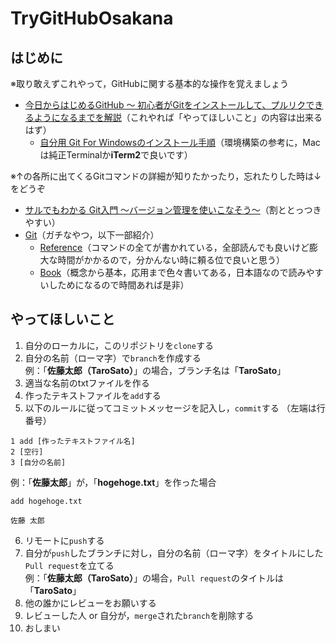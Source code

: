 # TryGitHubOsakana
## はじめに
※取り敢えずこれやって，GitHubに関する基本的な操作を覚えましょう
- [今日からはじめるGitHub 〜 初心者がGitをインストールして、プルリクできるようになるまでを解説](https://employment.en-japan.com/engineerhub/entry/2017/01/31/110000)（これやれば「やってほしいこと」の内容は出来るはず）
  - [自分用 Git For Windowsのインストール手順](https://qiita.com/toshi-click/items/dcf3dd48fdc74c91b409)（環境構築の参考に，Macは純正Terminalか**iTerm2**で良いです）

※↑の各所に出てくるGitコマンドの詳細が知りたかったり，忘れたりした時は↓をどうぞ
- [サルでもわかる Git入門 〜バージョン管理を使いこなそう〜](https://backlog.com/ja/git-tutorial/)（割ととっつきやすい）
- [Git](https://git-scm.com)（ガチなやつ，以下一部紹介）
  - [Reference](https://git-scm.com/docs)（コマンドの全てが書かれている，全部読んでも良いけど膨大な時間がかかるので，分かんない時に頼る位で良いと思う）
  - [Book](https://git-scm.com/book/ja/v2)（概念から基本，応用まで色々書いてある，日本語なので読みやすいしためになるので時間あれば是非）

## やってほしいこと
1. 自分のローカルに，このリポジトリを`clone`する
2. 自分の名前（ローマ字）で`branch`を作成する  
例：「**佐藤太郎（TaroSato）**」の場合，ブランチ名は「**TaroSato**」
3. 適当な名前のtxtファイルを作る  
4. 作ったテキストファイルを`add`する
5. 以下のルールに従ってコミットメッセージを記入し，`commit`する （左端は行番号）  
```
1 add [作ったテキストファイル名]
2 [空行]
3 [自分の名前]
```
例：「**佐藤太郎**」が，「**hogehoge.txt**」を作った場合  
  ```
  add hogehoge.txt

  佐藤 太郎
  ```
6. リモートに`push`する
7. 自分が`push`したブランチに対し，自分の名前（ローマ字）をタイトルにした`Pull request`を立てる  
例：「**佐藤太郎（TaroSato）**」の場合，`Pull request`のタイトルは「**TaroSato**」
8. 他の誰かにレビューをお願いする
9. レビューした人 or 自分が，`merge`された`branch`を削除する
10. おしまい
